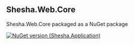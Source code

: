 ## Shesha.Web.Core  

Shesha.Web.Core packaged as a NuGet package

[![NuGet version (Shesha.Application)](https://img.shields.io/nuget/v/Shesha.Web.Core?style=flat-square)](https://www.nuget.org/packages/Shesha.Web.Core)
